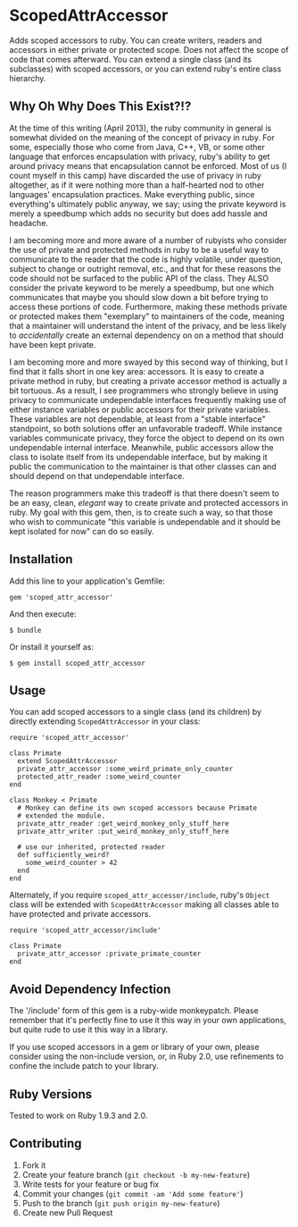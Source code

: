 # ScopedAttrAccessor

Adds scoped accessors to ruby. You can create writers, readers and
accessors in either private or protected scope. Does not affect the
scope of code that comes afterward. You can extend a single class (and
its subclasses) with scoped accessors, or you can extend ruby's entire
class hierarchy.

## Why Oh Why Does This Exist?!?

At the time of this writing (April 2013), the ruby community in
general is somewhat divided on the meaning of the concept of privacy
in ruby. For some, especially those who come from Java, C++, VB, or
some other language that enforces encapsulation with privacy, ruby's
ability to get around privacy means that encapsulation cannot be
enforced. Most of us (I count myself in this camp) have discarded the
use of privacy in ruby altogether, as if it were nothing more than a
half-hearted nod to other languages' encapsulation practices. Make
everything public, since everything's ultimately public anyway, we
say; using the private keyword is merely a speedbump which adds no
security but does add hassle and headache.

I am becoming more and more aware of a number of rubyists who consider
the use of private and protected methods in ruby to be a useful way to
communicate to the reader that the code is highly volatile, under
question, subject to change or outright removal, etc., and that for
these reasons the code should not be surfaced to the public API of the
class. They ALSO consider the private keyword to be merely a
speedbump, but one which communicates that maybe you should slow down
a bit before trying to access these portions of code. Furthermore,
making these methods private or protected makes them "exemplary" to
maintainers of the code, meaning that a maintainer will understand the
intent of the privacy, and be less likely to *accidentally* create an
external dependency on on a method that should have been kept private.

I am becoming more and more swayed by this second way of thinking, but
I find that it falls short in one key area: accessors. It is easy to
create a private method in ruby, but creating a private accessor
method is actually a bit tortuous. As a result, I see programmers who
strongly believe in using privacy to communicate undependable
interfaces frequently making use of either instance variables or
public accessors for their private variables. These variables are not
dependable, at least from a "stable interface" standpoint, so both
solutions offer an unfavorable tradeoff. While instance variables
communicate privacy, they force the object to depend on its own
undependable internal interface. Meanwhile, public accessors allow the
class to isolate itself from its undependable interface, but by making
it public the communication to the maintainer is that other classes
can and should depend on that undependable interface.

The reason programmers make this tradeoff is that there doesn't seem
to be an easy, clean, *elegant* way to create private and protected
accessors in ruby. My goal with this gem, then, is to create such a
way, so that those who wish to communicate "this variable is
undependable and it should be kept isolated for now" can do so easily.

## Installation

Add this line to your application's Gemfile:

    gem 'scoped_attr_accessor'

And then execute:

    $ bundle

Or install it yourself as:

    $ gem install scoped_attr_accessor

## Usage

You can add scoped accessors to a single class (and its children) by
directly extending `ScopedAttrAccessor` in your class:

    require 'scoped_attr_accessor'

    class Primate
      extend ScopedAttrAccessor
      private_attr_accessor :some_weird_primate_only_counter
      protected_attr_reader :some_weird_counter
    end

    class Monkey < Primate
      # Monkey can define its own scoped accessors because Primate
      # extended the module.
      private_attr_reader :get_weird_monkey_only_stuff_here
      private_attr_writer :put_weird_monkey_only_stuff_here

      # use our inherited, protected reader
      def sufficiently_weird?
        some_weird_counter > 42
      end
    end

Alternately, if you require `scoped_attr_accessor/include`, ruby's
`Object` class will be extended with `ScopedAttrAccessor` making all
classes able to have protected and private accessors.

    require 'scoped_attr_accessor/include'

    class Primate
      private_attr_accessor :private_primate_counter
    end

## Avoid Dependency Infection

The '/include' form of this gem is a ruby-wide monkeypatch. Please
remember that it's perfectly fine to use it this way in your own
applications, but quite rude to use it this way in a library.

If you use scoped accessors in a gem or library of your own, please
consider using the non-include version, or, in Ruby 2.0, use
refinements to confine the include patch to your library.

## Ruby Versions

Tested to work on Ruby 1.9.3 and 2.0.

## Contributing

1. Fork it
1. Create your feature branch (`git checkout -b my-new-feature`)
1. Write tests for your feature or bug fix
1. Commit your changes (`git commit -am 'Add some feature'`)
1. Push to the branch (`git push origin my-new-feature`)
1. Create new Pull Request
